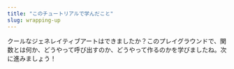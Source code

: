 ```yaml
---
title: "このチュートリアルで学んだこと"
slug: wrapping-up
---
```


クールなジェネレイティブアートはできましたか？このプレイグラウンドで、関数とは何か、どうやって呼び出すのか、どうやって作るのかを学びましたね。次に進みましょう！

<!-- - Bullet list of key concepts -->
